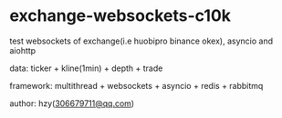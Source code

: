 # exchange-websockets-c10k
test websockets of exchange(i.e    huobipro  binance  okex),     asyncio and aiohttp

data: ticker + kline(1min) + depth + trade

framework: multithread + websockets + asyncio + redis + rabbitmq

author: 
    hzy(306679711@qq.com)
